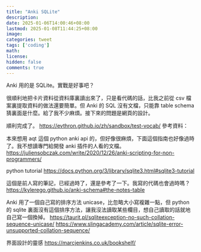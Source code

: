 ```yaml
---
title: "Anki SQLite"
description: 
date: 2025-01-06T14:00:46+08:00
lastmod: 2025-01-08T11:44:25+08:00
image: 
categories: tweet
tags: ['coding']
math: 
license: 
hidden: false
comments: true
---
```


Anki 用的是 SQLite。實戰是好事吧？

很順利地把卡片資料從資料庫裏讀出來了，只是看代碼的話，比我之前從 csv 檔案裏提取資料的做法還要簡單。但 Anki 的 SQL 沒有文檔，只能靠 table schema 猜裏面是什麼。給了我不少麻煩。接下來的問題是網頁的設計。

順利完成了。
https://evthron.github.io/zh/sandbox/test-vocab/
參考資料：

本來想用 aqt 這個 python anki api 的，但好像很麻煩，下面這個指南也好像過時了。我不想讀專門給開發 anki 插件的人看的文檔。
https://juliensobczak.com/write/2020/12/26/anki-scripting-for-non-programmers/

python tutorial
https://docs.python.org/3/library/sqlite3.html#sqlite3-tutorial

這個是前人寫的筆記，已經過時了，還是參考了一下。我寫的代碼也會過時嗎？
https://kylerego.github.io/anki-schema#the-notes-table

Anki 用了一個自己寫的排序方法 unicase，比忽略大小寫複雜一點，但 python 的 sqlite 裏面沒有這個排序方法，讓我沒法讀取某些欄目，想自己讀取的話就地自己寫一個換掉。
https://taurit.pl/sqliteexception-no-such-collation-sequence-unicase/
https://www.slingacademy.com/article/sqlite-error-unsupported-collation-sequence/

界面設計的靈感
https://marcjenkins.co.uk/bookshelf/

